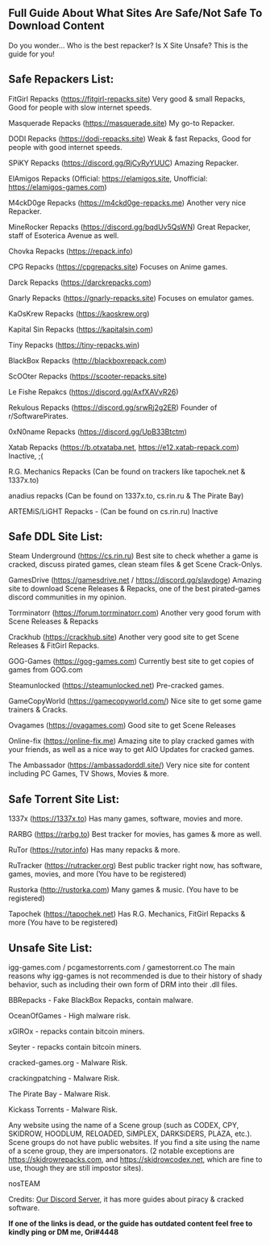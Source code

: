 ## **Full Guide About What Sites Are Safe/Not Safe To Download Content**



Do you wonder... Who is the best repacker? Is X Site Unsafe? This is the guide for you!



## **Safe Repackers List:**

FitGirl Repacks (<https://fitgirl-repacks.site>) Very good & small Repacks, Good for people with slow internet speeds.

Masquerade Repacks (<https://masquerade.site>) My go-to Repacker.

DODI Repacks (<https://dodi-repacks.site>) Weak & fast Repacks, Good for people with good internet speeds.

SPiKY Repacks (<https://discord.gg/RjCyRyYUUC>) Amazing Repacker.

ElAmigos Repacks (Official: <https://elamigos.site>, Unofficial: <https://elamigos-games.com>)

M4ckD0ge Repacks (<https://m4ckd0ge-repacks.me>) Another very nice Repacker.

MineRocker Repacks (<https://discord.gg/bqdUv5QsWN>) Great Repacker, staff of Esoterica Avenue as well.

Chovka Repacks (<https://repack.info>)

CPG Repacks (<https://cpgrepacks.site>) Focuses on Anime games.

Darck Repacks (<https://darckrepacks.com>)

Gnarly Repacks (<https://gnarly-repacks.site>) Focuses on emulator games.

KaOsKrew Repacks (<https://kaoskrew.org>)

Kapital Sin Repacks (<https://kapitalsin.com>)

Tiny Repacks (<https://tiny-repacks.win>)

BlackBox Repacks (<http://blackboxrepack.com>)

ScOOter Repacks (<https://scooter-repacks.site>)

Le Fishe Repakcs (<https://discord.gg/AxfXAVvR26>)

Rekulous Repacks (<https://discord.gg/srwRj2g2ER>) Founder of r/SoftwarePirates.

0xN0name Repacks (<https://discord.gg/UpB33Btctm>)

Xatab Repacks (<https://b.otxataba.net>, <https://e12.xatab-repack.com>) Inactive, ;(

R.G. Mechanics Repacks (Can be found on trackers like tapochek.net & 1337x.to)

anadius repacks (Can be found on 1337x.to, cs.rin.ru & The Pirate Bay)

ARTEMiS/LiGHT Repacks - (Can be found on cs.rin.ru) Inactive



## **Safe DDL Site List:**

Steam Underground (<https://cs.rin.ru>) Best site to check whether a game is cracked, discuss pirated games, clean steam files & get Scene Crack-Onlys.

GamesDrive (<https://gamesdrive.net> / <https://discord.gg/slavdoge>) Amazing site to download Scene Releases & Repacks, one of the best pirated-games discord communities in my opinion.

Torrminatorr (<https://forum.torrminatorr.com>) Another very good forum with Scene Releases & Repacks

Crackhub (<https://crackhub.site>) Another very good site to get Scene Releases & FitGirl Repacks.

GOG-Games (<https://gog-games.com>) Currently best site to get copies of games from GOG.com

Steamunlocked (<https://steamunlocked.net>) Pre-cracked games.

GameCopyWorld (<https://gamecopyworld.com/>) Nice site to get some game trainers & Cracks.

Ovagames (<https://ovagames.com>) Good site to get Scene Releases

Online-fix (<https://online-fix.me>) Amazing site to play cracked games with your friends, as well as a nice way to get AIO Updates for cracked games.

The Ambassador (<https://ambassadorddl.site/>) Very nice site for content including PC Games, TV Shows, Movies & more.



## **Safe Torrent Site List:**

1337x (<https://1337x.to>) Has many games, software, movies and more.

RARBG (<https://rarbg.to>) Best tracker for movies, has games & more as well.

RuTor (<https://rutor.info>) Has many repacks & more.

RuTracker (<https://rutracker.org>) Best public tracker right now, has software, games, movies, and more (You have to be registered)

Rustorka (<http://rustorka.com>) Many games & music. (You have to be registered)

Tapochek (<https://tapochek.net>) Has R.G. Mechanics, FitGirl Repacks & more (You have to be registered)



## **Unsafe Site List:**

igg-games.com / pcgamestorrents.com / gamestorrent.co The main reasons why igg-games is not recommended is due to their history of shady behavior, such as including their own form of DRM into their .dll files.

BBRepacks - Fake BlackBox Repacks, contain malware.

OceanOfGames - High malware risk.

xGIROx - repacks contain bitcoin miners.

Seyter - repacks contain bitcoin miners.

cracked-games.org - Malware Risk.

crackingpatching - Malware Risk.

The Pirate Bay - Malware Risk.

Kickass Torrents - Malware Risk.

Any website using the name of a Scene group (such as CODEX, CPY, SKIDROW, HOODLUM, RELOADED, SiMPLEX, DARKSiDERS, PLAZA, etc.). Scene groups do not have public websites. If you find a site using the name of a scene group, they are impersonators. (2 notable exceptions are https://skidrowrepacks.com, and https://skidrowcodex.net, which are fine to use, though they are still impostor sites).

nosTEAM



Credits: [Our Discord Server](https://discord.gg/enMG8bXUbn), it has more guides about piracy & cracked software.

**If one of the links is dead, or the guide has outdated content feel free to kindly ping or DM me, Ori#4448**
